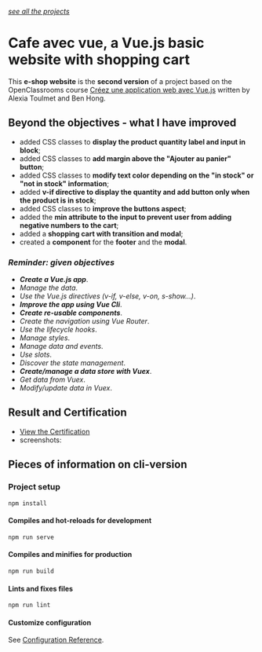 *[see all the projects](https://github.com/s-manguy/projects)*

# Cafe avec vue, a Vue.js basic website with shopping cart
This **e-shop website** is the **second version** of a project based on the OpenClassrooms course [Créez une application web avec Vue.js](https://openclassrooms.com/fr/courses/6390311-creez-une-application-web-avec-vue-js) written by Alexia Toulmet and Ben Hong.

## Beyond the objectives - what I have improved
* added CSS classes to **display the product quantity label and input in block**;
* added CSS classes to **add margin above the "Ajouter au panier" button**;
* added CSS classes to **modify text color depending on the "in stock" or "not in stock" information**;
* added **v-if directive to display the quantity and add button only when the product is in stock**;
* added CSS classes to **improve the buttons aspect**;
* added the **min attribute to the input to prevent user from adding negative numbers to the cart**;
* added a **shopping cart with transition and modal**;
* created a **component** for the **footer** and the **modal**.

### *Reminder: given objectives*
* ***Create a Vue.js app***.
* *Manage the data*.
* *Use the Vue.js directives (v-if, v-else, v-on, s-show...)*.
* ***Improve the app using Vue Cli***.
* ***Create re-usable components***.
* *Create the navigation using Vue Router*.
* *Use the lifecycle hooks*.
* *Manage styles*.
* *Manage data and events*.
* *Use slots*.
* *Discover the state management*.
* ***Create/manage a data store with Vuex***.
* *Get data from Vuex*.
* *Modify/update data in Vuex*.

## Result and Certification
* [View the Certification](https://github.com/s-manguy/diploma/blob/main/WEB-DEVELOPPER/certificate-vue-js-1977167923.pdf)  
* screenshots:

## Pieces of information on cli-version

### Project setup
```
npm install
```

#### Compiles and hot-reloads for development
```
npm run serve
```

#### Compiles and minifies for production
```
npm run build
```

#### Lints and fixes files
```
npm run lint
```

#### Customize configuration
See [Configuration Reference](https://cli.vuejs.org/config/).

